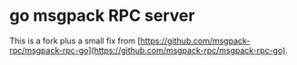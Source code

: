 # go msgpack RPC server

This is a fork plus a small fix from [https://github.com/msgpack-rpc/msgpack-rpc-go](https://github.com/msgpack-rpc/msgpack-rpc-go).

